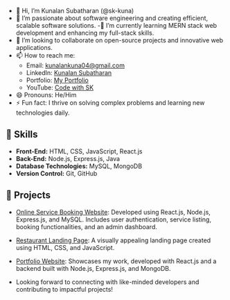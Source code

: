 - 👋 Hi, I’m Kunalan Subatharan (@sk-kuna)
- 👀 I’m passionate about software engineering and creating efficient, scalable software solutions.
-🌱 I’m currently learning MERN stack web development and enhancing my full-stack skills.
- 💞️ I’m looking to collaborate on open-source projects and innovative web applications.
- 📫 How to reach me:
  - Email: [kunalankuna04@gmail.com](mailto:kunalankuna04@gmail.com)
  - LinkedIn: [Kunalan Subatharan](https://www.linkedin.com/in/sk-kuna/)
  - Portfolio: [My Portfolio](https://skkuna-portfolio.netlify.app/)
  - YouTube: [Code with SK](https://www.youtube.com/@code_with_sk-04)
- 😄 Pronouns: He/Him
- ⚡ Fun fact: I thrive on solving complex problems and learning new technologies daily.
  
## 🌟 Skills
- **Front-End:** HTML, CSS, JavaScript, React.js  
- **Back-End:** Node.js, Express.js, Java  
- **Database Technologies:** MySQL, MongoDB  
- **Version Control:** Git, GitHub 

## 🚀 Projects
- [Online Service Booking Website](https://github.com/sk-kuna/service-station): Developed using React.js, Node.js, Express.js, and MySQL. Includes user authentication, service listing, booking functionalities, and an admin dashboard.
- [Restaurant Landing Page](https://github.com/sk-kuna/restaurant): A visually appealing landing page created using HTML, CSS, and JavaScript.
- [Portfolio Website](https://skkuna-portfolio.netlify.app/): Showcases my work, developed with React.js and a backend built with Node.js, Express.js, and MongoDB.

- Looking forward to connecting with like-minded developers and contributing to impactful projects!
<!---
sk-kuna/sk-kuna is a ✨ special ✨ repository because its `README.md` (this file) appears on your GitHub profile.
You can click the Preview link to take a look at your changes.
--->
